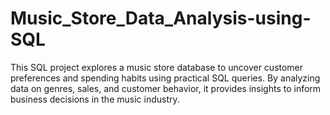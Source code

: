 # Music_Store_Data_Analysis-using-SQL
 This SQL project explores a music store database to uncover customer preferences and spending habits using practical SQL queries. By analyzing data on genres, sales, and customer behavior, it provides insights to inform business decisions in the music industry.
